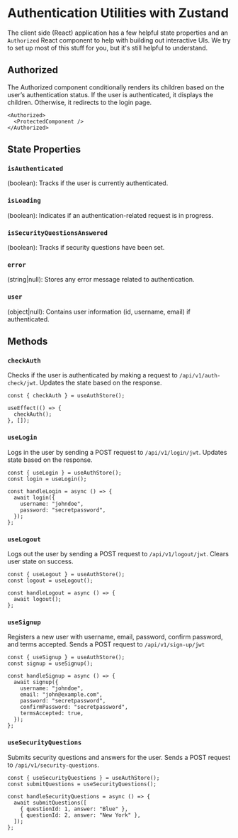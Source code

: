 # Authentication Utilities with Zustand

The client side (React) application has a few helpful state properties and an `Authorized` React component to help with building out interactive UIs. We try to set up most of this stuff for you, but it's still helpful to understand.

## Authorized

The Authorized component conditionally renders its children based on the user’s authentication status. If the user is authenticated, it displays the children. Otherwise, it redirects to the login page.

```tsx
<Authorized>
  <ProtectedComponent />
</Authorized>
```

## State Properties

### `isAuthenticated`

(boolean): Tracks if the user is currently authenticated.

### `isLoading`

(boolean): Indicates if an authentication-related request is in progress.

### `isSecurityQuestionsAnswered`

(boolean): Tracks if security questions have been set.

### `error`

(string|null): Stores any error message related to authentication.

### `user`

(object|null): Contains user information (id, username, email) if authenticated.

## Methods

### `checkAuth`

Checks if the user is authenticated by making a request to `/api/v1/auth-check/jwt`. Updates the state based on the response.

```tsx
const { checkAuth } = useAuthStore();

useEffect(() => {
  checkAuth();
}, []);
```

### `useLogin`

Logs in the user by sending a POST request to `/api/v1/login/jwt`. Updates state based on the response.

```tsx
const { useLogin } = useAuthStore();
const login = useLogin();

const handleLogin = async () => {
  await login({
    username: "johndoe",
    password: "secretpassword",
  });
};
```

### `useLogout`

Logs out the user by sending a POST request to `/api/v1/logout/jwt`. Clears user state on success.

```tsx
const { useLogout } = useAuthStore();
const logout = useLogout();

const handleLogout = async () => {
  await logout();
};
```

### `useSignup`

Registers a new user with username, email, password, confirm password, and terms accepted. Sends a POST request to `/api/v1/sign-up/jwt`

```tsx
const { useSignup } = useAuthStore();
const signup = useSignup();

const handleSignup = async () => {
  await signup({
    username: "johndoe",
    email: "john@example.com",
    password: "secretpassword",
    confirmPassword: "secretpassword",
    termsAccepted: true,
  });
};
```

### `useSecurityQuestions`

Submits security questions and answers for the user. Sends a POST request to `/api/v1/security-questions`.

```tsx
const { useSecurityQuestions } = useAuthStore();
const submitQuestions = useSecurityQuestions();

const handleSecurityQuestions = async () => {
  await submitQuestions([
    { questionId: 1, answer: "Blue" },
    { questionId: 2, answer: "New York" },
  ]);
};
```
